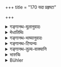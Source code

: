+++
title = "170 यदा प्रहृष्टा"

+++

<details><summary>गङ्गानथ-मूलानुवादः</summary>

But when he thinks all his people to be highly contented, and himself to be exceedingly prosperous,—then he shall make war.—(170)
</details>

<details><summary>मेधातिथिः</summary>

**प्रहृष्टा** उत्साहानुरागयुक्ता दानमानाभ्याम् उपसंगृहीता आत्मीयाः **प्रकृतीर्** अमात्यादिका **मन्येत** । **अत्युच्छ्रितम् आत्मानं** कोशहस्त्यश्वादिसंपदा । **तदा** केनचिद् अपदेशेन संधिदूषणं कृत्वा **विग्रहम्** आश्रयेत् ॥ ७.१७० ॥
</details>

<details><summary>गङ्गानथ-भाष्यानुवादः</summary>

‘*Contented*’— full of ambition and affection for the king, highly satisfied with gifts and honours;—when he finds his own ‘*people*’— ministers and others—to be so;—and ‘*himself to be exceedingly prosperous*’—rich in treasure, in elephants and horses, and other things;—then, at such a time, he shall break the treaty under some pretext and have recourse to war.—(170)
</details>

<details><summary>गङ्गानथ-टिप्पन्यः</summary>

*Cf*. Kāmandaka, 8.4.

This verse is quoted in *Vīramitrodaya* (Rājanīti, p. 327).
</details>

<details><summary>गङ्गानथ-तुल्य-वाक्यानि</summary>

*Kāmandaka* (9.33).—‘The king whose *Prakṛtis* are disaffected is
deserted by them at the prospect of war; and he who is excessively addicted to sensual pleasures becomes so weak as to be easily crushed.’

*Kāmandaka* (15.3).—‘When a king feels sure of his ability to forcibly
slay his foe, even though swelling with power,—then alone should he start on a military expedition, inflicting injuries on the latter.’

Do. (15.19).—‘Of internal and external defects, the internal is the graver. Amending the internal defects and providing necessary measures for the removal of the external ones, the king shall set out on the expedition.’
</details>

<details><summary>भारुचिः</summary>

वि[ग्रहार्थं दण्डादिसंपदाभ्युच्चि]तः स संतुष्टोपगृहीतप्रकृतिः संधिविग्रहं कुर्यात् ॥ ७.१७० ॥
</details>

<details><summary>Bühler</summary>

170	But when he thinks all his subjects to be exceedingly contented, and (that he) himself (is) most exalted (in power), then let him make war.
</details>
